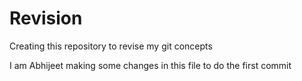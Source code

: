 # Revision
Creating this repository to revise my git concepts


I am Abhijeet making some changes in this file to do the first commit
